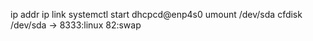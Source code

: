 ip addr
ip link
systemctl start dhcpcd@enp4s0
umount /dev/sda
cfdisk /dev/sda -> 8333:linux 82:swap


